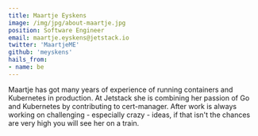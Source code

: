 ```yaml
---
title: Maartje Eyskens
image: /img/jpg/about-maartje.jpg
position: Software Engineer
email: maartje.eyskens@jetstack.io
twitter: 'MaartjeME'
github: 'meyskens'
hails_from:
- name: be
---
```


Maartje has got many years of experience of running containers and Kubernetes in production.
At Jetstack she is combining her passion of Go and Kubernetes by contributing to cert-manager.
After work is always working on challenging - especially crazy - ideas, if that isn't the  chances are very high you will see her on a train.
